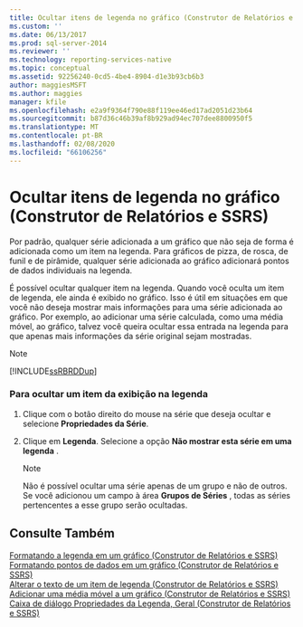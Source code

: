 ```yaml
---
title: Ocultar itens de legenda no gráfico (Construtor de Relatórios e SSRS) | Microsoft Docs
ms.custom: ''
ms.date: 06/13/2017
ms.prod: sql-server-2014
ms.reviewer: ''
ms.technology: reporting-services-native
ms.topic: conceptual
ms.assetid: 92256240-0cd5-4be4-8904-d1e3b93cb6b3
author: maggiesMSFT
ms.author: maggies
manager: kfile
ms.openlocfilehash: e2a9f9364f790e88f119ee46ed17ad2051d23b64
ms.sourcegitcommit: b87d36c46b39af8b929ad94ec707dee8800950f5
ms.translationtype: MT
ms.contentlocale: pt-BR
ms.lasthandoff: 02/08/2020
ms.locfileid: "66106256"
---
```

# <a name="hide-legend-items-on-the-chart-report-builder-and-ssrs"></a>Ocultar itens de legenda no gráfico (Construtor de Relatórios e SSRS)
  Por padrão, qualquer série adicionada a um gráfico que não seja de forma é adicionada como um item na legenda. Para gráficos de pizza, de rosca, de funil e de pirâmide, qualquer série adicionada ao gráfico adicionará pontos de dados individuais na legenda.  
  
 É possível ocultar qualquer item na legenda. Quando você oculta um item de legenda, ele ainda é exibido no gráfico. Isso é útil em situações em que você não deseja mostrar mais informações para uma série adicionada ao gráfico. Por exemplo, ao adicionar uma série calculada, como uma média móvel, ao gráfico, talvez você queira ocultar essa entrada na legenda para que apenas mais informações da série original sejam mostradas.  
  
> [!NOTE]  
>  [!INCLUDE[ssRBRDDup](../../includes/ssrbrddup-md.md)]  
  
### <a name="to-hide-an-item-from-display-in-the-legend"></a>Para ocultar um item da exibição na legenda  
  
1.  Clique com o botão direito do mouse na série que deseja ocultar e selecione **Propriedades da Série**.  
  
2.  Clique em **Legenda**. Selecione a opção **Não mostrar esta série em uma legenda** .  
  
    > [!NOTE]  
    >  Não é possível ocultar uma série apenas de um grupo e não de outros. Se você adicionou um campo à área **Grupos de Séries** , todas as séries pertencentes a esse grupo serão ocultadas.  
  
## <a name="see-also"></a>Consulte Também  
 [Formatando a legenda em um gráfico &#40;Construtor de Relatórios e SSRS&#41;](chart-legend-formatting-report-builder.md)   
 [Formatando pontos de dados em um gráfico &#40;Construtor de Relatórios e SSRS&#41;](formatting-data-points-on-a-chart-report-builder-and-ssrs.md)   
 [Alterar o texto de um item de legenda &#40;Construtor de Relatórios e SSRS&#41;](chart-legend-change-item-text-report-builder.md)   
 [Adicionar uma média móvel a um gráfico &#40;Construtor de Relatórios e SSRS&#41;](add-a-moving-average-to-a-chart-report-builder-and-ssrs.md)   
 [Caixa de diálogo Propriedades da Legenda, Geral &#40;Construtor de Relatórios e SSRS&#41;](../legend-properties-dialog-box-general-report-builder-and-ssrs.md)  
  
  
